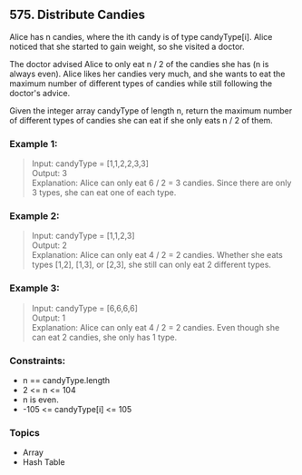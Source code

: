 ## 575. Distribute Candies
Alice has n candies, where the ith candy is of type candyType[i]. Alice noticed that she started to gain weight, so she visited a doctor.

The doctor advised Alice to only eat n / 2 of the candies she has (n is always even). Alice likes her candies very much, and she wants to eat the maximum number of different types of candies while still following the doctor's advice.

Given the integer array candyType of length n, return the maximum number of different types of candies she can eat if she only eats n / 2 of them.

### Example 1:

> Input: candyType = [1,1,2,2,3,3]<br/>
> Output: 3<br/>
> Explanation: Alice can only eat 6 / 2 = 3 candies. Since there are only 3 types, she can eat one of each type.

### Example 2:

> Input: candyType = [1,1,2,3]<br/>
> Output: 2<br/>
> Explanation: Alice can only eat 4 / 2 = 2 candies. Whether she eats types [1,2], [1,3], or [2,3], she still can only eat 2 different types.

### Example 3:

> Input: candyType = [6,6,6,6]<br/>
> Output: 1<br/>
> Explanation: Alice can only eat 4 / 2 = 2 candies. Even though she can eat 2 candies, she only has 1 type.
 
### Constraints:

- n == candyType.length
- 2 <= n <= 104
- n is even.
- -105 <= candyType[i] <= 105

### Topics

- Array
- Hash Table